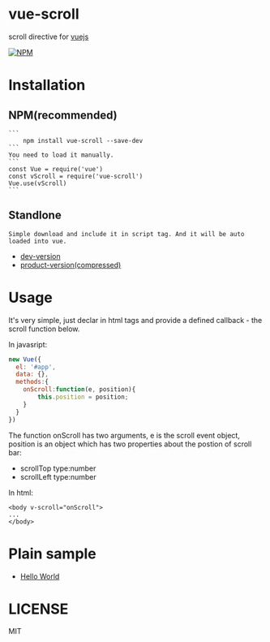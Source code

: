 # vue-scroll
scroll directive for [vuejs](https://vuejs.org/)

[![NPM](https://nodei.co/npm/vue-scroll.png?stars&downloads)](https://nodei.co/npm/vue-scroll/)

# Installation
## NPM(recommended)
	```
		npm install vue-scroll --save-dev
	```
	You need to load it manually.
    ```
    const Vue = require('vue')
    const vScroll = require('vue-scroll')
    Vue.use(vScroll)
    ```
## Standlone

	Simple download and include it in script tag. And it will be auto loaded into vue.
   * [dev-version](http://cdn.rawgit.com/wangpin34/vue-scroll/master/lib/vue-scroll.js)
   * [product-version(compressed)](http://cdn.rawgit.com/wangpin34/vue-scroll/master/dist/vue-scroll.min.js)

# Usage
It's very simple, just declar in html tags and provide a defined callback - the scroll function below.

In javasript:
```javascript
new Vue({
  el: '#app',
  data: {},
  methods:{
  	onScroll:function(e, position){
  		this.position = position;
  	}
  }
})
```

The function onScroll has two arguments, e is the scroll event object, position is an object which has two properties about the postion of scroll bar:
* scrollTop type:number 
* scrollLeft type:number

In html:
```
<body v-scroll="onScroll">
...
</body>

```



# Plain sample 
* [Hello World](http://cdn.rawgit.com/wangpin34/vue-scroll/master/sample/index.html)

# LICENSE
MIT
